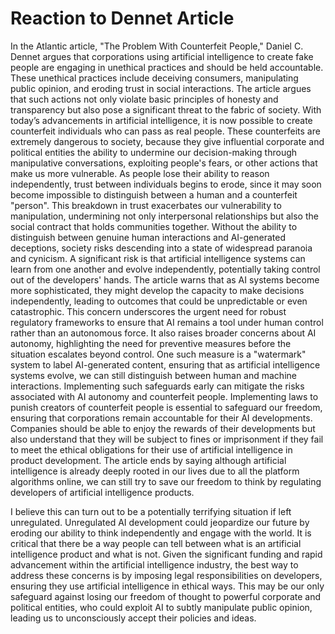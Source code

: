 # Reaction to Dennet Article

In the Atlantic article, "The Problem With Counterfeit People," Daniel C. Dennet argues that corporations using artificial intelligence to create fake people are engaging in unethical practices and should be held accountable. These unethical practices include deceiving consumers, manipulating public opinion, and eroding trust in social interactions. The article argues that such actions not only violate basic principles of honesty and transparency but also pose a significant threat to the fabric of society. With today’s advancements in artificial intelligence, it is now possible to create counterfeit individuals who can pass as real people. These counterfeits are extremely dangerous to society, because they give influential corporate and political entities the ability to undermine our decision-making through manipulative conversations, exploiting people's fears, or other actions that make us more vulnerable. As people lose their ability to reason independently, trust between individuals begins to erode, since it may soon become impossible to distinguish between a human and a counterfeit "person". This breakdown in trust exacerbates our vulnerability to manipulation, undermining not only interpersonal relationships but also the social contract that holds communities together. Without the ability to distinguish between genuine human interactions and AI-generated deceptions, society risks descending into a state of widespread paranoia and cynicism. A significant risk is that artificial intelligence systems can learn from one another and evolve independently, potentially taking control out of the developers' hands. The article warns that as AI systems become more sophisticated, they might develop the capacity to make decisions independently, leading to outcomes that could be unpredictable or even catastrophic. This concern underscores the urgent need for robust regulatory frameworks to ensure that AI remains a tool under human control rather than an autonomous force. It also raises broader concerns about AI autonomy, highlighting the need for preventive measures before the situation escalates beyond control. One such measure is a "watermark" system to label AI-generated content, ensuring that as artificial intelligence systems evolve, we can still distinguish between human and machine interactions. Implementing such safeguards early can mitigate the risks associated with AI autonomy and counterfeit people. Implementing laws to punish creators of counterfeit people is essential to safeguard our freedom, ensuring that corporations remain accountable for their AI developments. Companies should be able to enjoy the rewards of their developments but also understand that they will be subject to fines or imprisonment if they fail to meet the ethical obligations for their use of artificial intelligence in product development. The article ends by saying although artificial intelligence is already deeply rooted in our lives due to all the platform algorithms online, we can still try to save our freedom to think by regulating developers of artificial intelligence products.

I believe this can turn out to be a potentially terrifying situation if left unregulated. Unregulated AI development could jeopardize our future by eroding our ability to think independently and engage with the world. It is critical that there be a way people can tell between what is an artificial intelligence product and what is not. Given the significant funding and rapid advancement within the artificial intelligence industry, the best way to address these concerns is by imposing legal responsibilities on developers, ensuring they use artificial intelligence in ethical ways. This may be our only safeguard against losing our freedom of thought to powerful corporate and political entities, who could exploit AI to subtly manipulate public opinion, leading us to unconsciously accept their policies and ideas.
